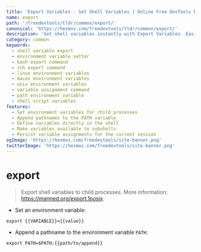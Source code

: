 ```yaml
---
title: 'Export Variables - Set Shell Variables | Online Free DevTools by Hexmos'
name: export
path: '/freedevtools/tldr/common/export/'
canonical: 'https://hexmos.com/freedevtools/tldr/common/export/'
description: 'Set shell variables instantly with Export Variables. Easily manage environment variables for child processes on Linux, macOS, and Unix systems. Free online tool, no registration required.'
category: common
keywords:
  - shell variable export
  - environment variable setter
  - bash export command
  - zsh export command
  - linux environment variables
  - macos environment variables
  - unix environment variables
  - variable assignment command
  - path environment variable
  - shell script variables
features:
  - Set environment variables for child processes
  - Append pathnames to the PATH variable
  - Define variables directly in the shell
  - Make variables available to subshells
  - Persist variable assignments for the current session
ogImage: 'https://hexmos.com/freedevtools/site-banner.png'
twitterImage: 'https://hexmos.com/freedevtools/site-banner.png'
---
```


# export

> Export shell variables to child processes.
> More information: <https://manned.org/export.1posix>.

- Set an environment variable:

`export {{VARIABLE}}={{value}}`

- Append a pathname to the environment variable `PATH`:

`export PATH=$PATH:{{path/to/append}}`
